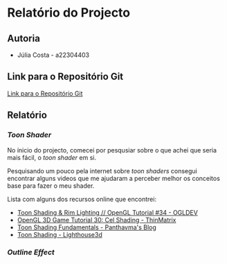 # Relatório do Projecto

## Autoria

* Júlia Costa - a22304403

## Link para o Repositório Git

[Link para o Repositório Git](https://github.com/Juhhxx/CG_ToonShader)

## Relatório

### *Toon Shader*

No ínicio do projecto, comecei por pesqusiar sobre o que achei que seria mais fácil, o *toon shader* em si.

Pesquisando um pouco pela internet sobre *toon shaders* consegui encontrar alguns videos que me ajudaram a perceber melhor os conceitos base para fazer o meu shader.

Lista com alguns dos recursos online que encontrei:

* [Toon Shading & Rim Lighting // OpenGL Tutorial #34 - OGLDEV](https://www.youtube.com/watch?v=h15kTY3aWaY)
* [OpenGL 3D Game Tutorial 30: Cel Shading - ThinMatrix](https://www.youtube.com/watch?v=dzItGHyteng)
* [Toon Shading Fundamentals - Panthavma's Blog](https://panthavma.com/articles/shading/toonshading/)
* [Toon Shading - Lighthouse3d](http://www.lighthouse3d.com/tutorials/glsl-12-tutorial/toon-shading-version-i/)

### *Outline Effect*